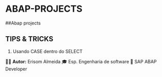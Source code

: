 # ABAP-PROJECTS

##Abap projects

## TIPS & TRICKS
1. Usando CASE dentro do SELECT









🧑‍💼 **Autor:** Erisom Almeida
🎓 Esp. Engenharia de software
📍 SAP ABAP Developer
  
